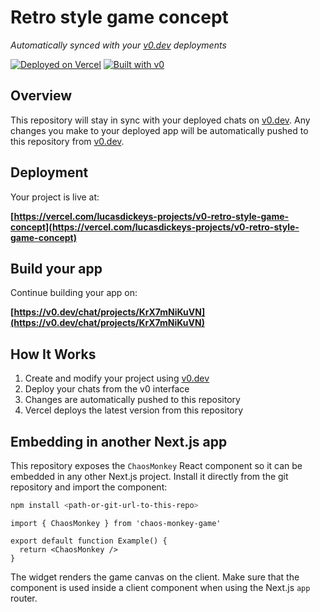 # Retro style game concept

*Automatically synced with your [v0.dev](https://v0.dev) deployments*

[![Deployed on Vercel](https://img.shields.io/badge/Deployed%20on-Vercel-black?style=for-the-badge&logo=vercel)](https://vercel.com/lucasdickeys-projects/v0-retro-style-game-concept)
[![Built with v0](https://img.shields.io/badge/Built%20with-v0.dev-black?style=for-the-badge)](https://v0.dev/chat/projects/KrX7mNiKuVN)

## Overview

This repository will stay in sync with your deployed chats on [v0.dev](https://v0.dev).
Any changes you make to your deployed app will be automatically pushed to this repository from [v0.dev](https://v0.dev).

## Deployment

Your project is live at:

**[https://vercel.com/lucasdickeys-projects/v0-retro-style-game-concept](https://vercel.com/lucasdickeys-projects/v0-retro-style-game-concept)**

## Build your app

Continue building your app on:

**[https://v0.dev/chat/projects/KrX7mNiKuVN](https://v0.dev/chat/projects/KrX7mNiKuVN)**

## How It Works

1. Create and modify your project using [v0.dev](https://v0.dev)
2. Deploy your chats from the v0 interface
3. Changes are automatically pushed to this repository
4. Vercel deploys the latest version from this repository

## Embedding in another Next.js app

This repository exposes the `ChaosMonkey` React component so it can be
embedded in any other Next.js project. Install it directly from the git
repository and import the component:

```bash
npm install <path-or-git-url-to-this-repo>
```

```tsx
import { ChaosMonkey } from 'chaos-monkey-game'

export default function Example() {
  return <ChaosMonkey />
}
```

The widget renders the game canvas on the client. Make sure that the
component is used inside a client component when using the Next.js `app`
router.
